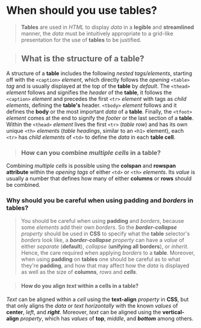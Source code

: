 # When should you use **tables**?
>**Tables** are used in _HTML_ to display _data_ in a **legible** and **streamlined** manner, the _data_ must be intuitively appropriate to a grid-like presentation for the use of **tables** to be justified.

>## What is the structure of a **table**?
A structure of a **table** includes the following _nested tags/elements_, starting off with the ````<caption>```` _element_, which directly follows the _opening_ ````<table>```` _tag_ and is usually displayed at the top of the **table** by _default_. The ````<thead>```` _element_ follows and signifies the _header_ of the **table**, it follows the ````<caption>```` _element_ and precedes the first ````<tr>```` _element_ with <th> tags as _child elements_, defining the **table's** header. ````<tbody>```` _element_ follows and it defines the **body** or the most important _data_ of a **table**. Finally, the ````<tfoot>```` _element_ comes at the end to signify the _footer_ or the last section of a **table**. Within the ````<thead>```` _element_ lives the first ````<tr>```` (_table row_) and has its own unique ````<th>```` _elements_ (_table headings_, similar to an ````<h1>```` element), each ````<tr>```` has _child elements_ of ````<td>```` to define the _data_ in each **table cell**.

>### How can you combine _multiple cells_ in a **table**?
Combining _multiple cells_ is possible using the **colspan** and **rowspan attribute** within the _opening tags_ of either ````<td>```` or ````<th>```` _elements_. Its _value_ is usually a number that defines how many of either **columns** or **rows** should be combined.

### Why should you be careful when using **padding** and _borders_ in **tables**?
>You should be careful when using **padding** and _borders_, because some _elements_ add their own _borders_. So the **_border-collapse_** _property_ should be used in **CSS** to specify what the **table** selector's _borders_ look like, a **_border-collapse_** _property_ can have a _value_ of either _separate_ (**default**), _collapse_ (**unifying all borders**), or _inherit_. Hence, the care required when applying _borders_ to a **table**. Moreover, when using **padding** on **tables** one should be careful as to what they're **padding**, and how that may affect how the _data_ is displayed as well as the size of **columns**, _rows_ and **_cells_**.

>#### How do you align _text_ within a cells in a **table**?
_Text_ can be aligned within a _cell_ using the **text-align** _property_ in **CSS**, but that only aligns the _data_ or _text horizontally_ with the known _values_ of **center**, _left_, and **_right_**. Moreover, _text_ can be aligned using the **vertical-align** _property_, which has _values_ of **top**, _middle_, and **_bottom_** among others.
